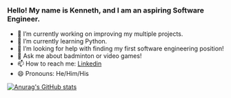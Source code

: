### Hello! My name is Kenneth, and I am an aspiring Software Engineer. 

- 🔭 I’m currently working on improving my multiple projects.
- 🌱 I’m currently learning Python.
- 🤔 I’m looking for help with finding my first software engineering position!
- 💬 Ask me about badminton or video games!
- 📫 How to reach me: [Linkedin](https://www.linkedin.com/in/kenneth-lee-75b870158/) 
- 😄 Pronouns: He/Him/His

[![Anurag's GitHub stats](https://github-readme-stats.vercel.app/api?username=kennethmanhonglee&theme=tokyonight)](https://github.com/anuraghazra/github-readme-stats)


<!--
**kennethmanhonglee/kennethmanhonglee** is a ✨ _special_ ✨ repository because its `README.md` (this file) appears on your GitHub profile.

Here are some ideas to get you started:
- 👯 I’m looking to collaborate on 


- ⚡ Fun fact: ...
-->
